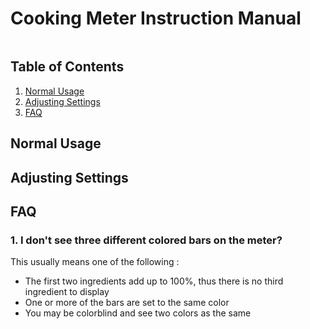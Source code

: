 # Cooking Meter Instruction Manual

![]()

## Table of Contents

1. [Normal Usage]()
2. [Adjusting Settings]()
3. [FAQ]()

## Normal Usage


## Adjusting Settings



## FAQ

### __1. I don't see three different colored bars on the meter?__

This usually means one of the following :

* The first two ingredients add up to 100%, thus there is no third ingredient to display 
* One or more of the bars are set to the same color
* You may be colorblind and see two colors as the same
